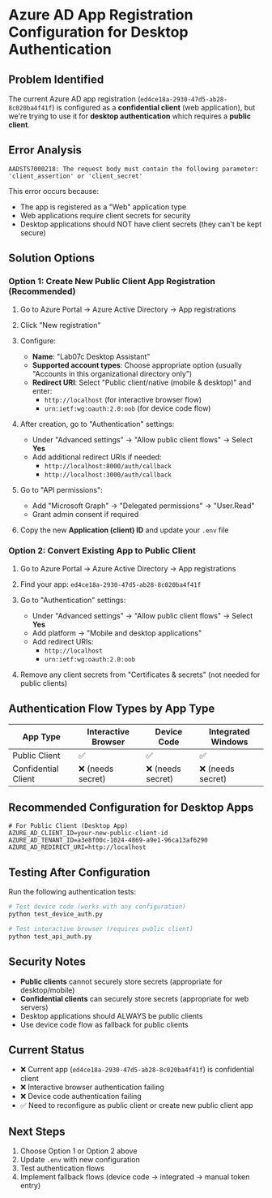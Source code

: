 # Azure AD App Registration Configuration for Desktop Authentication

## Problem Identified

The current Azure AD app registration (`ed4ce18a-2930-47d5-ab28-8c020ba4f41f`) is configured as a **confidential client** (web application), but we're trying to use it for **desktop authentication** which requires a **public client**.

## Error Analysis

```
AADSTS7000218: The request body must contain the following parameter: 'client_assertion' or 'client_secret'
```

This error occurs because:
- The app is registered as a "Web" application type
- Web applications require client secrets for security
- Desktop applications should NOT have client secrets (they can't be kept secure)

## Solution Options

### Option 1: Create New Public Client App Registration (Recommended)

1. Go to Azure Portal → Azure Active Directory → App registrations
2. Click "New registration"
3. Configure:
   - **Name**: "Lab07c Desktop Assistant" 
   - **Supported account types**: Choose appropriate option (usually "Accounts in this organizational directory only")
   - **Redirect URI**: Select "Public client/native (mobile & desktop)" and enter:
     - `http://localhost` (for interactive browser flow)
     - `urn:ietf:wg:oauth:2.0:oob` (for device code flow)

4. After creation, go to "Authentication" settings:
   - Under "Advanced settings" → "Allow public client flows" → Select **Yes**
   - Add additional redirect URIs if needed:
     - `http://localhost:8000/auth/callback`
     - `http://localhost:3000/auth/callback`

5. Go to "API permissions":
   - Add "Microsoft Graph" → "Delegated permissions" → "User.Read"
   - Grant admin consent if required

6. Copy the new **Application (client) ID** and update your `.env` file

### Option 2: Convert Existing App to Public Client

1. Go to Azure Portal → Azure Active Directory → App registrations
2. Find your app: `ed4ce18a-2930-47d5-ab28-8c020ba4f41f`
3. Go to "Authentication" settings:
   - Under "Advanced settings" → "Allow public client flows" → Select **Yes**
   - Add platform → "Mobile and desktop applications"
   - Add redirect URIs:
     - `http://localhost`
     - `urn:ietf:wg:oauth:2.0:oob`

4. Remove any client secrets from "Certificates & secrets" (not needed for public clients)

## Authentication Flow Types by App Type

| App Type | Interactive Browser | Device Code | Integrated Windows |
|----------|-------------------|-------------|-------------------|
| Public Client | ✅ | ✅ | ✅ |
| Confidential Client | ❌ (needs secret) | ❌ (needs secret) | ❌ (needs secret) |

## Recommended Configuration for Desktop Apps

```env
# For Public Client (Desktop App)
AZURE_AD_CLIENT_ID=your-new-public-client-id
AZURE_AD_TENANT_ID=a3e8f00c-1024-4869-a9e1-96ca13af6290
AZURE_AD_REDIRECT_URI=http://localhost
```

## Testing After Configuration

Run the following authentication tests:

```bash
# Test device code (works with any configuration)
python test_device_auth.py

# Test interactive browser (requires public client)
python test_api_auth.py
```

## Security Notes

- **Public clients** cannot securely store secrets (appropriate for desktop/mobile)
- **Confidential clients** can securely store secrets (appropriate for web servers)
- Desktop applications should ALWAYS be public clients
- Use device code flow as fallback for public clients

## Current Status

- ❌ Current app (`ed4ce18a-2930-47d5-ab28-8c020ba4f41f`) is confidential client
- ❌ Interactive browser authentication failing
- ❌ Device code authentication failing  
- ✅ Need to reconfigure as public client or create new public client app

## Next Steps

1. Choose Option 1 or Option 2 above
2. Update `.env` with new configuration
3. Test authentication flows
4. Implement fallback flows (device code → integrated → manual token entry)